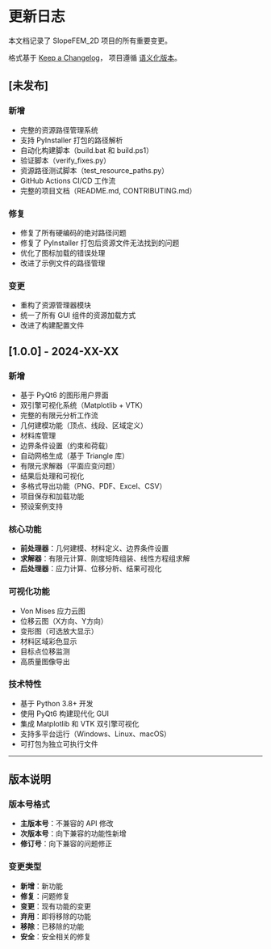 # 更新日志

本文档记录了 SlopeFEM_2D 项目的所有重要变更。

格式基于 [Keep a Changelog](https://keepachangelog.com/zh-CN/1.0.0/)，
项目遵循 [语义化版本](https://semver.org/lang/zh-CN/)。

## [未发布]

### 新增
- 完整的资源路径管理系统
- 支持 PyInstaller 打包的路径解析
- 自动化构建脚本（build.bat 和 build.ps1）
- 验证脚本（verify_fixes.py）
- 资源路径测试脚本（test_resource_paths.py）
- GitHub Actions CI/CD 工作流
- 完整的项目文档（README.md, CONTRIBUTING.md）

### 修复
- 修复了所有硬编码的绝对路径问题
- 修复了 PyInstaller 打包后资源文件无法找到的问题
- 优化了图标加载的错误处理
- 改进了示例文件的路径管理

### 变更
- 重构了资源管理器模块
- 统一了所有 GUI 组件的资源加载方式
- 改进了构建配置文件

## [1.0.0] - 2024-XX-XX

### 新增
- 基于 PyQt6 的图形用户界面
- 双引擎可视化系统（Matplotlib + VTK）
- 完整的有限元分析工作流
- 几何建模功能（顶点、线段、区域定义）
- 材料库管理
- 边界条件设置（约束和荷载）
- 自动网格生成（基于 Triangle 库）
- 有限元求解器（平面应变问题）
- 结果后处理和可视化
- 多格式导出功能（PNG、PDF、Excel、CSV）
- 项目保存和加载功能
- 预设案例支持

### 核心功能
- **前处理器**：几何建模、材料定义、边界条件设置
- **求解器**：有限元计算、刚度矩阵组装、线性方程组求解
- **后处理器**：应力计算、位移分析、结果可视化

### 可视化功能
- Von Mises 应力云图
- 位移云图（X方向、Y方向）
- 变形图（可选放大显示）
- 材料区域彩色显示
- 目标点位移监测
- 高质量图像导出

### 技术特性
- 基于 Python 3.8+ 开发
- 使用 PyQt6 构建现代化 GUI
- 集成 Matplotlib 和 VTK 双引擎可视化
- 支持多平台运行（Windows、Linux、macOS）
- 可打包为独立可执行文件

---

## 版本说明

### 版本号格式
- **主版本号**：不兼容的 API 修改
- **次版本号**：向下兼容的功能性新增
- **修订号**：向下兼容的问题修正

### 变更类型
- **新增**：新功能
- **修复**：问题修复
- **变更**：现有功能的变更
- **弃用**：即将移除的功能
- **移除**：已移除的功能
- **安全**：安全相关的修复
